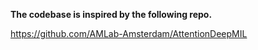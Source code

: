 **The codebase is inspired by the following repo.**

https://github.com/AMLab-Amsterdam/AttentionDeepMIL

